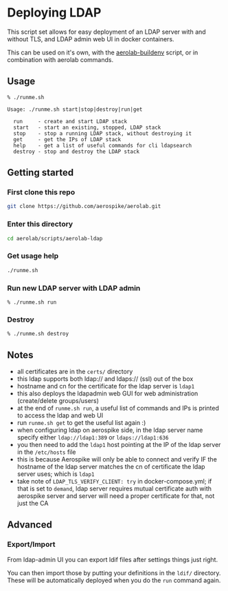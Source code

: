 # Deploying LDAP

This script set allows for easy deployment of an LDAP server with and without TLS, and LDAP admin web UI in docker containers.

This can be used on it's own, with the [aerolab-buildenv](../aerolab-buildenv/README.md) script, or in combination with aerolab commands.

## Usage

```
% ./runme.sh 

Usage: ./runme.sh start|stop|destroy|run|get

  run     - create and start LDAP stack
  start   - start an existing, stopped, LDAP stack
  stop    - stop a running LDAP stack, without destroying it
  get     - get the IPs of LDAP stack
  help    - get a list of useful commands for cli ldapsearch
  destroy - stop and destroy the LDAP stack
```

## Getting started

### First clone this repo

```bash
git clone https://github.com/aerospike/aerolab.git
```

### Enter this directory

```bash
cd aerolab/scripts/aerolab-ldap
```

### Get usage help

```bash
./runme.sh
```

### Run new LDAP server with LDAP admin

```
% ./runme.sh run
```

### Destroy

```
% ./runme.sh destroy
```

## Notes

  * all certificates are in the `certs/` directory
  * this ldap supports both ldap:// and ldaps:// (ssl) out of the box
  * hostname and cn for the certificate for the ldap server is `ldap1`
  * this also deploys the ldapadmin web GUI for web administration (create/delete groups/users)
  * at the end of `runme.sh run`, a useful list of commands and IPs is printed to access the ldap and web UI
  * run `runme.sh get` to get the useful list again :)
  * when configuring ldap on aerospike side, in the ldap server name specify either `ldap://ldap1:389` or `ldaps://ldap1:636`
  * you then need to add the `ldap1` host pointing at the IP of the ldap server in the `/etc/hosts` file
  * this is because Aerospike will only be able to connect and verify IF the hostname of the ldap server matches the cn of certificate the ldap server uses; which is `ldap1`
  * take note of `LDAP_TLS_VERIFY_CLIENT: try` in docker-compose.yml; if that is set to `demand`, ldap server requires mutual certificate auth with aerospike server and server will need a proper certificate for that, not just the CA

## Advanced

### Export/Import

From ldap-admin UI you can export ldif files after settings things just right.

You can then import those by putting your definitions in the `ldif/` directory. These will be automatically deployed when you do the `run` command again.
